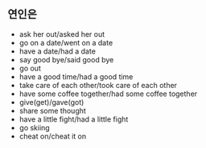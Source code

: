 ## 연인은
- ask her out/asked her out
- go on a date/went on a date
- have a date/had a date
- say good bye/said good bye
- go out
- have a good time/had a good time
- take care of each other/took care of each other
- have some coffee together/had some coffee together
- give(get)/gave(got)
- share some thought
- have a little fight/had a little fight
- go skiing
- cheat on/cheat it on
